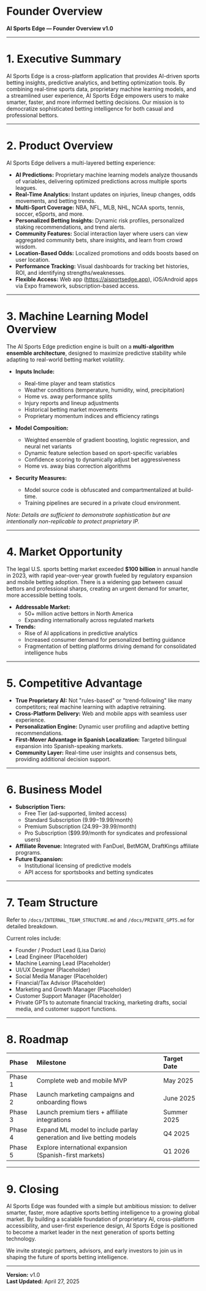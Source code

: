 # Founder Overview

**AI Sports Edge — Founder Overview v1.0**

---

# 1. Executive Summary

AI Sports Edge is a cross-platform application that provides AI-driven sports betting insights, predictive analytics, and betting optimization tools. By combining real-time sports data, proprietary machine learning models, and a streamlined user experience, AI Sports Edge empowers users to make smarter, faster, and more informed betting decisions. Our mission is to democratize sophisticated betting intelligence for both casual and professional bettors.

---

# 2. Product Overview

AI Sports Edge delivers a multi-layered betting experience:

- **AI Predictions:** Proprietary machine learning models analyze thousands of variables, delivering optimized predictions across multiple sports leagues.
- **Real-Time Analytics:** Instant updates on injuries, lineup changes, odds movements, and betting trends.
- **Multi-Sport Coverage:** NBA, NFL, MLB, NHL, NCAA sports, tennis, soccer, eSports, and more.
- **Personalized Betting Insights:** Dynamic risk profiles, personalized staking recommendations, and trend alerts.
- **Community Features:** Social interaction layer where users can view aggregated community bets, share insights, and learn from crowd wisdom.
- **Location-Based Odds:** Localized promotions and odds boosts based on user location.
- **Performance Tracking:** Visual dashboards for tracking bet histories, ROI, and identifying strengths/weaknesses.
- **Flexible Access:** Web app (https://aisportsedge.app), iOS/Android apps via Expo framework, subscription-based access.

---

# 3. Machine Learning Model Overview

The AI Sports Edge prediction engine is built on a **multi-algorithm ensemble architecture**, designed to maximize predictive stability while adapting to real-world betting market volatility.

- **Inputs Include:**
  - Real-time player and team statistics
  - Weather conditions (temperature, humidity, wind, precipitation)
  - Home vs. away performance splits
  - Injury reports and lineup adjustments
  - Historical betting market movements
  - Proprietary momentum indices and efficiency ratings

- **Model Composition:**
  - Weighted ensemble of gradient boosting, logistic regression, and neural net variants
  - Dynamic feature selection based on sport-specific variables
  - Confidence scoring to dynamically adjust bet aggressiveness
  - Home vs. away bias correction algorithms

- **Security Measures:**
  - Model source code is obfuscated and compartmentalized at build-time.
  - Training pipelines are secured in a private cloud environment.

*Note: Details are sufficient to demonstrate sophistication but are intentionally non-replicable to protect proprietary IP.*

---

# 4. Market Opportunity

The legal U.S. sports betting market exceeded **$100 billion** in annual handle in 2023, with rapid year-over-year growth fueled by regulatory expansion and mobile betting adoption. There is a widening gap between casual bettors and professional sharps, creating an urgent demand for smarter, more accessible betting tools.

- **Addressable Market:**
  - 50+ million active bettors in North America
  - Expanding internationally across regulated markets
- **Trends:**
  - Rise of AI applications in predictive analytics
  - Increased consumer demand for personalized betting guidance
  - Fragmentation of betting platforms driving demand for consolidated intelligence hubs

---

# 5. Competitive Advantage

- **True Proprietary AI:** Not "rules-based" or "trend-following" like many competitors; real machine learning with adaptive retraining.
- **Cross-Platform Delivery:** Web and mobile apps with seamless user experience.
- **Personalization Engine:** Dynamic user profiling and adaptive betting recommendations.
- **First-Mover Advantage in Spanish Localization:** Targeted bilingual expansion into Spanish-speaking markets.
- **Community Layer:** Real-time user insights and consensus bets, providing additional decision support.

---

# 6. Business Model

- **Subscription Tiers:**
  - Free Tier (ad-supported, limited access)
  - Standard Subscription ($9.99-$19.99/month)
  - Premium Subscription ($24.99-$39.99/month)
  - Pro Subscription ($99.99/month for syndicates and professional users)
- **Affiliate Revenue:** Integrated with FanDuel, BetMGM, DraftKings affiliate programs.
- **Future Expansion:**
  - Institutional licensing of predictive models
  - API access for sportsbooks and betting syndicates

---

# 7. Team Structure

Refer to `/docs/INTERNAL_TEAM_STRUCTURE.md` and `/docs/PRIVATE_GPTS.md` for detailed breakdown.

Current roles include:
- Founder / Product Lead (Lisa Dario)
- Lead Engineer (Placeholder)
- Machine Learning Lead (Placeholder)
- UI/UX Designer (Placeholder)
- Social Media Manager (Placeholder)
- Financial/Tax Advisor (Placeholder)
- Marketing and Growth Manager (Placeholder)
- Customer Support Manager (Placeholder)
- Private GPTs to automate financial tracking, marketing drafts, social media, and customer support functions.

---

# 8. Roadmap

| Phase | Milestone | Target Date |
|:--|:--|:--|
| Phase 1 | Complete web and mobile MVP | May 2025 |
| Phase 2 | Launch marketing campaigns and onboarding flows | June 2025 |
| Phase 3 | Launch premium tiers + affiliate integrations | Summer 2025 |
| Phase 4 | Expand ML model to include parlay generation and live betting models | Q4 2025 |
| Phase 5 | Explore international expansion (Spanish-first markets) | Q1 2026 |

---

# 9. Closing

AI Sports Edge was founded with a simple but ambitious mission: to deliver smarter, faster, more adaptive sports betting intelligence to a growing global market. By building a scalable foundation of proprietary AI, cross-platform accessibility, and user-first experience design, AI Sports Edge is positioned to become a market leader in the next generation of sports betting technology.

We invite strategic partners, advisors, and early investors to join us in shaping the future of sports betting intelligence.

---

**Version:** v1.0  
**Last Updated:** April 27, 2025